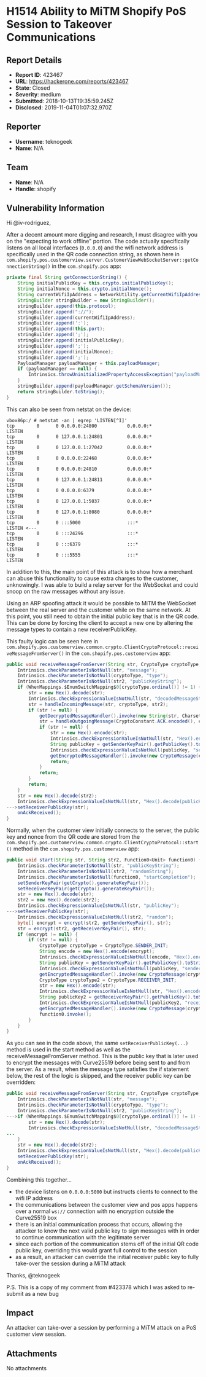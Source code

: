# H1514 Ability to MiTM Shopify PoS Session to Takeover Communications

## Report Details
- **Report ID**: 423467
- **URL**: https://hackerone.com/reports/423467
- **State**: Closed
- **Severity**: medium
- **Submitted**: 2018-10-13T19:35:59.245Z
- **Disclosed**: 2019-11-04T01:07:32.970Z

## Reporter
- **Username**: teknogeek
- **Name**: N/A

## Team
- **Name**: N/A
- **Handle**: shopify

## Vulnerability Information
Hi @iv-rodriguez,

After a decent amount more digging and research, I must disagree with you on the "expecting to work offline" portion. The code actually specifically listens on all local interfaces (`0.0.0.0`) and the wifi network address is specifically used in the QR code connection string, as shown here in `com.shopify.pos.customerview.server.CustomerViewWebSocketServer::getConnectionString()` in the `com.shopify.pos` app:

```java
private final String getConnectionString() {
    String initialPublicKey = this.crypto.initialPublicKey();
    String initialNonce = this.crypto.initialNonce();
    String currentWifiIpAddress = NetworkUtility.getCurrentWifiIpAddress(PosApplication.Companion.getInstance());
    StringBuilder stringBuilder = new StringBuilder();
    stringBuilder.append(this.protocol);
    stringBuilder.append("://");
    stringBuilder.append(currentWifiIpAddress);
    stringBuilder.append(':');
    stringBuilder.append(this.port);
    stringBuilder.append(';');
    stringBuilder.append(initialPublicKey);
    stringBuilder.append(';');
    stringBuilder.append(initialNonce);
    stringBuilder.append(';');
    PayloadManager payloadManager = this.payloadManager;
    if (payloadManager == null) {
        Intrinsics.throwUninitializedPropertyAccessException("payloadManager");
    }
    stringBuilder.append(payloadManager.getSchemaVersion());
    return stringBuilder.toString();
}
```
This can also be seen from netstat on the device:

```
vbox86p:/ # netstat -an | egrep 'LISTEN[^I]'
tcp        0      0 0.0.0.0:24800           0.0.0.0:*               LISTEN
tcp        0      0 127.0.0.1:24801         0.0.0.0:*               LISTEN
tcp        0      0 127.0.0.1:27042         0.0.0.0:*               LISTEN
tcp        0      0 0.0.0.0:22468           0.0.0.0:*               LISTEN
tcp        0      0 0.0.0.0:24810           0.0.0.0:*               LISTEN
tcp        0      0 127.0.0.1:24811         0.0.0.0:*               LISTEN
tcp        0      0 0.0.0.0:6379            0.0.0.0:*               LISTEN
tcp        0      0 127.0.0.1:5037          0.0.0.0:*               LISTEN
tcp        0      0 127.0.0.1:8080          0.0.0.0:*               LISTEN
tcp        0      0 :::5000                 :::*                    LISTEN <---
tcp        0      0 :::24296                :::*                    LISTEN
tcp        0      0 :::6379                 :::*                    LISTEN
tcp        0      0 :::5555                 :::*                    LISTEN
```


In addition to this, the main point of this attack is to show how a merchant can abuse this functionality to cause extra charges to the customer, unknowingly. I was able to build a relay server for the WebSocket and could snoop on the raw messages without any issue.

Using an ARP spoofing attack it would be possible to MiTM the WebSocket between the real server and the customer while on the same network. At this point, you still need to obtain the initial public key that is in the QR code. This can be done by forcing the client to accept a new one by altering the message types to contain a new receiverPublicKey.

This faulty logic can be seen here in `com.shopify.pos.customerview.common.crypto.ClientCryptoProtocol::receiveMessageFromServer()` in the `com.shopify.pos.customerview` app:

```java
public void receiveMessageFromServer(String str, CryptoType cryptoType, String str2) {
    Intrinsics.checkParameterIsNotNull(str, "message");
    Intrinsics.checkParameterIsNotNull(cryptoType, "type");
    Intrinsics.checkParameterIsNotNull(str2, "publicKeyString");
    if (WhenMappings.$EnumSwitchMapping$0[cryptoType.ordinal()] != 1) {
        str = new Hex().decode(str);
        Intrinsics.checkExpressionValueIsNotNull(str, "decodedMessageString");
        str = handleIncomingMessage(str, cryptoType, str2);
        if (str != null) {
            getDecryptedMessageHandler().invoke(new String(str, Charsets.UTF_8));
            str = handleOutgoingMessage(CryptoConstant.ACK.encoded(), cryptoType);
            if (str != null) {
                str = new Hex().encode(str);
                Intrinsics.checkExpressionValueIsNotNull(str, "Hex().encode(cipherText)");
                String publicKey = getSenderKeyPair().getPublicKey().toString();
                Intrinsics.checkExpressionValueIsNotNull(publicKey, "senderKeyPair.publicKey.toString()");
                getEncryptedMessageHandler().invoke(new CryptoMessage(cryptoType, str, publicKey));
                return;
            }
            return;
        }
        return;
    }
    str = new Hex().decode(str2);
    Intrinsics.checkExpressionValueIsNotNull(str, "Hex().decode(publicKeyString)");
--->setReceiverPublicKey(str);
    onAckReceived();
}
```

Normally, when the customer view initially connects to the server, the public key and nonce from the QR code are stored from the `com.shopify.pos.customerview.common.crypto.ClientCryptoProtocol::start()` method in the `com.shopify.pos.customerview` app:

```java
public void start(String str, String str2, Function0<Unit> function0) {
    Intrinsics.checkParameterIsNotNull(str, "publicKeyString");
    Intrinsics.checkParameterIsNotNull(str2, "randomString");
    Intrinsics.checkParameterIsNotNull(function0, "startCompletion");
    setSenderKeyPair(getCrypto().generateKeyPair());
    setReceiverKeyPair(getCrypto().generateKeyPair());
    str = new Hex().decode(str);
    str2 = new Hex().decode(str2);
    Intrinsics.checkExpressionValueIsNotNull(str, "publicKey");
--->setReceiverPublicKey(str);
    Intrinsics.checkExpressionValueIsNotNull(str2, "random");
    byte[] encrypt = encrypt(str2, getSenderKeyPair(), str);
    str = encrypt(str2, getReceiverKeyPair(), str);
    if (encrypt != null) {
        if (str != null) {
            CryptoType cryptoType = CryptoType.SENDER_INIT;
            String encode = new Hex().encode(encrypt);
            Intrinsics.checkExpressionValueIsNotNull(encode, "Hex().encode(sCiphertext)");
            String publicKey = getSenderKeyPair().getPublicKey().toString();
            Intrinsics.checkExpressionValueIsNotNull(publicKey, "senderKeyPair.publicKey.toString()");
            getEncryptedMessageHandler().invoke(new CryptoMessage(cryptoType, encode, publicKey));
            CryptoType cryptoType2 = CryptoType.RECEIVER_INIT;
            str = new Hex().encode(str);
            Intrinsics.checkExpressionValueIsNotNull(str, "Hex().encode(rCiphertext)");
            String publicKey2 = getReceiverKeyPair().getPublicKey().toString();
            Intrinsics.checkExpressionValueIsNotNull(publicKey2, "receiverKeyPair.publicKey.toString()");
            getEncryptedMessageHandler().invoke(new CryptoMessage(cryptoType2, str, publicKey2));
            function0.invoke();
        }
    }
}
```

As you can see in the code above, the same `setReceiverPublicKey(...)` method is used in the start method as well as the receiveMessageFromServer method. This is the public key that is later used to encrypt the messages with Curve25519 before being sent to and from the server. As a result, when the message type satisfies the if statement below, the rest of the logic is skipped, and the receiver public key can be overridden:

```java
public void receiveMessageFromServer(String str, CryptoType cryptoType, String str2) {
    Intrinsics.checkParameterIsNotNull(str, "message");
    Intrinsics.checkParameterIsNotNull(cryptoType, "type");
    Intrinsics.checkParameterIsNotNull(str2, "publicKeyString");
--->if (WhenMappings.$EnumSwitchMapping$0[cryptoType.ordinal()] != 1) {
        str = new Hex().decode(str);
        Intrinsics.checkExpressionValueIsNotNull(str, "decodedMessageString");
...
    }
    str = new Hex().decode(str2);
    Intrinsics.checkExpressionValueIsNotNull(str, "Hex().decode(publicKeyString)");
    setReceiverPublicKey(str);
    onAckReceived();
}
```

Combining this together...

- the device listens on `0.0.0.0:5000` but instructs clients to connect to the wifi IP address
- the communications between the customer view and pos apps happens over a normal `ws://` connection with no encryption outside the Curve25519 box
- there is an initial communication process that occurs, allowing the attacker to know the next valid public key to sign messages with in order to continue communication with the legitimate server
- since each portion of the communication stems off of the initial QR code public key, overriding this would grant full control to the session
- as a result, an attacker can override the initial receiver public key to fully take-over the session during a MiTM attack


Thanks, @teknogeek


P.S. This is a copy of my comment from #423378 which I was asked to re-submit as a new bug

## Impact

An attacker can take-over a session by performing a MiTM attack on a PoS customer view session.

## Attachments
No attachments
